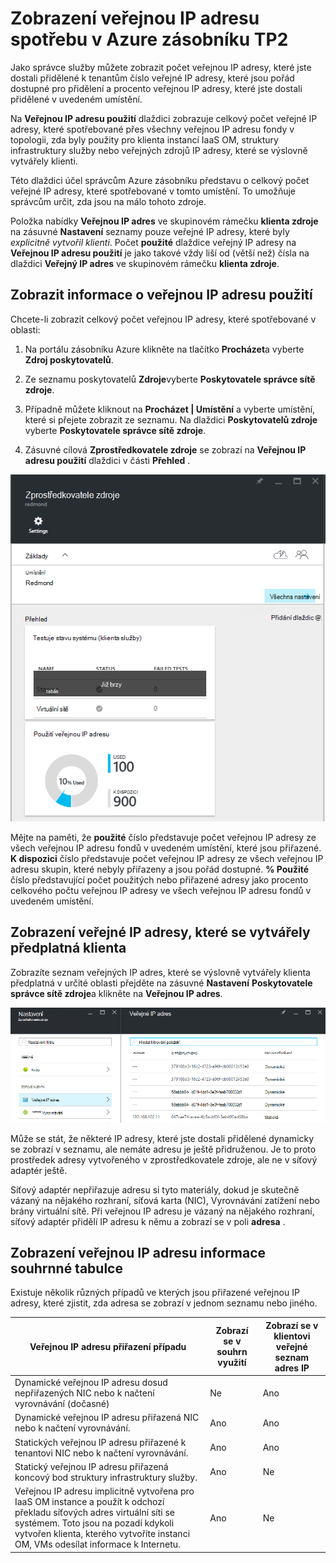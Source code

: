 <properties
    pageTitle="Zobrazení veřejné spotřebu IP adres v TP2 | Microsoft Azure"
    description="Správci mohou zobrazit spotřebu veřejných IP adres v oblasti:"
    services="azure-stack"
    documentationCenter=""
    authors="ScottNapolitan"
    manager="darmour"
    editor=""/>

<tags
    ms.service="azure-stack"
    ms.workload="na"
    ms.tgt_pltfrm="na"
    ms.devlang="na"
    ms.topic="get-started-article"
    ms.date="09/26/2016"
    ms.author="scottnap"/>

# <a name="view-public-ip-address-consumption-in-azure-stack-tp2"></a>Zobrazení veřejnou IP adresu spotřebu v Azure zásobníku TP2

Jako správce služby můžete zobrazit počet veřejnou IP adresy, které jste dostali přidělené k tenantům číslo veřejné IP adresy, které jsou pořád dostupné pro přidělení a procento veřejnou IP adresy, které jste dostali přidělené v uvedeném umístění.

Na **Veřejnou IP adresu použití** dlaždici zobrazuje celkový počet veřejné IP adresy, které spotřebované přes všechny veřejnou IP adresu fondy v topologii, zda byly použity pro klienta instancí IaaS OM, struktury infrastruktury služby nebo veřejných zdrojů IP adresy, které se výslovně vytvářely klienti.

Této dlaždici účel správcům Azure zásobníku představu o celkový počet veřejné IP adresy, které spotřebované v tomto umístění. To umožňuje správcům určit, zda jsou na málo tohoto zdroje.

Položka nabídky **Veřejnou IP adres** ve skupinovém rámečku **klienta zdroje** na zásuvné **Nastavení** seznamy pouze veřejné IP adresy, které byly *explicitně vytvořil klienti*. Počet **použité** dlaždice veřejný IP adresy na **Veřejnou IP adresu použití** je jako takové vždy liší od (větší než) čísla na dlaždici **Veřejný IP adres** ve skupinovém rámečku **klienta zdroje**.

## <a name="view-the-public-ip-address-usage-information"></a>Zobrazit informace o veřejnou IP adresu použití

Chcete-li zobrazit celkový počet veřejnou IP adresy, které spotřebované v oblasti:

1.  Na portálu zásobníku Azure klikněte na tlačítko **Procházet**a vyberte **Zdroj poskytovatelů**.

2.  Ze seznamu poskytovatelů **Zdroje**vyberte **Poskytovatele správce sítě zdroje**.

3.  Případně můžete kliknout na **Procházet | Umístění** a vyberte umístění, které si přejete zobrazit ze seznamu. Na dlaždici **Poskytovatelů zdroje** vyberte **Poskytovatele správce sítě zdroje**.

4.  Zásuvné cílová **Zprostředkovatele zdroje** se zobrazí na **Veřejnou IP adresu použití** dlaždici v části **Přehled** .

![Zprostředkovatele prostředků zásuvné sítě](media/azure-stack-viewing-public-ip-address-consumption-in-tp2/image1.png)

Mějte na paměti, že **použité** číslo představuje počet veřejnou IP adresy ze všech veřejnou IP adresu fondů v uvedeném umístění, které jsou přiřazené. **K dispozici** číslo představuje počet veřejnou IP adresy ze všech veřejnou IP adresu skupin, které nebyly přiřazeny a jsou pořád dostupné. **% Použité** číslo představující počet použitých nebo přiřazené adresy jako procento celkového počtu veřejnou IP adresy ve všech veřejnou IP adresu fondů v uvedeném umístění.

## <a name="view-the-public-ip-addresses-that-were-created-by-tenant-subscriptions"></a>Zobrazení veřejné IP adresy, které se vytvářely předplatná klienta

Zobrazíte seznam veřejných IP adres, které se výslovně vytvářely klienta předplatná v určité oblasti přejděte na zásuvné **Nastavení** **Poskytovatele správce sítě zdroje**a klikněte na **Veřejnou IP adres**.

![Nastavení zásuvné správce sítě zdroje poskytovatele](media/azure-stack-viewing-public-ip-address-consumption-in-tp2/image2.png)

Může se stát, že některé IP adresy, které jste dostali přidělené dynamicky se zobrazí v seznamu, ale nemáte adresu je ještě přidruženou. Je to proto prostředek adresy vytvořeného v zprostředkovatele zdroje, ale ne v síťový adaptér ještě.

Síťový adaptér nepřiřazuje adresu si tyto materiály, dokud je skutečně vázaný na nějakého rozhraní, síťová karta (NIC), Vyrovnávání zatížení nebo brány virtuální sítě. Při veřejnou IP adresu je vázaný na nějakého rozhraní, síťový adaptér přidělí IP adresu k němu a zobrazí se v poli **adresa** .

## <a name="view-the-public-ip-address-information-summary-table"></a>Zobrazení veřejnou IP adresu informace souhrnné tabulce


Existuje několik různých případů ve kterých jsou přiřazené veřejnou IP adresy, které zjistit, zda adresa se zobrazí v jednom seznamu nebo jiného.

| **Veřejnou IP adresu přiřazení případu** | **Zobrazí se v souhrn využití** | **Zobrazí se v klientovi veřejné seznam adres IP** |
| ------------------------------------- | ----------------------------| ---------------------------------------------- |
| Dynamické veřejnou IP adresu dosud nepřiřazených NIC nebo k načtení vyrovnávání (dočasné) | Ne | Ano |
| Dynamické veřejnou IP adresu přiřazená NIC nebo k načtení vyrovnávání. | Ano | Ano |
| Statických veřejnou IP adresu přiřazené k tenantovi NIC nebo k načtení vyrovnávání. | Ano | Ano |
| Statický veřejnou IP adresu přiřazená koncový bod struktury infrastruktury služby. | Ano | Ne |
| Veřejnou IP adresu implicitně vytvořena pro IaaS OM instance a použít k odchozí překladu síťových adres virtuální síti se systémem. Toto jsou na pozadí kdykoli vytvořen klienta, kterého vytvoříte instanci OM, VMs odesílat informace k Internetu. | Ano | Ne |

